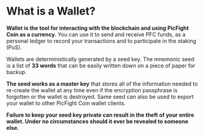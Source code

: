 # What is a Wallet?

**Wallet is the tool for interacting with the blockchain and using PicFight Coin as a currency**. You can use it to send and receive PFC funds, as a personal ledger to record your transactions and to participate in the staking (PoS).

Wallets are deterministically generated by a seed key. The mnemonic seed is a list of **33 words** that can be easily written down on a piece of paper for backup.

**The seed works as a master key** that stores all of the information needed to re-create the wallet at any time  even if the encryption passphrase is forgotten or the wallet is destroyed. Same seed can also be used to export your wallet to other PicFight Coin wallet clients.

**Failure to keep your seed key private can result in the theft of your entire wallet. Under no circumstances should it ever be revealed to someone else.**
